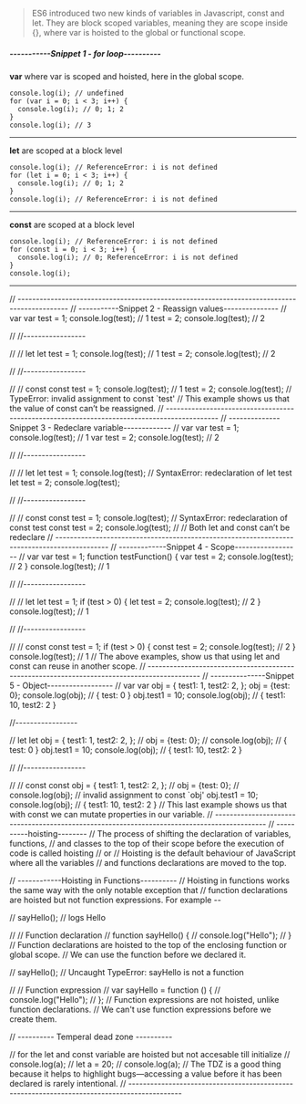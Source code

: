 > ES6 introduced two new kinds of variables in Javascript, const and let. They are block scoped variables, meaning they are scope inside {}, where var is hoisted to the global or functional scope.

##### -----------Snippet 1 - for loop----------
**var** where var is scoped and hoisted, here in the global scope.
```
console.log(i); // undefined
for (var i = 0; i < 3; i++) {
  console.log(i); // 0; 1; 2
}
console.log(i); // 3
```
------------
**let** are scoped at a block
level
```
console.log(i); // ReferenceError: i is not defined
for (let i = 0; i < 3; i++) {
  console.log(i); // 0; 1; 2
}
console.log(i); // ReferenceError: i is not defined
```
--------------
**const** are scoped at a block
level
```
console.log(i); // ReferenceError: i is not defined
for (const i = 0; i < 3; i++) {
  console.log(i); // 0; ReferenceError: i is not defined
}
console.log(i);
```
---


// --------------------------------------------------------------------------------------------
// -----------Snippet 2 - Reassign values---------------
// var
var test = 1;
console.log(test); // 1
test = 2;
console.log(test); // 2

// //-----------------

// // let
let test = 1;
console.log(test); // 1
test = 2;
console.log(test); // 2

// //-----------------

// // const
const test = 1;
console.log(test); // 1
test = 2;
console.log(test); // TypeError: invalid assignment to const `test'
// This example shows us that the value of const can’t be reassigned.
// --------------------------------------------------------------------------------------------
// --------------Snippet 3 - Redeclare variable-------------
// var
var test = 1;
console.log(test); // 1
var test = 2;
console.log(test); // 2

// //-----------------

// // let
let test = 1;
console.log(test); // SyntaxError: redeclaration of let test
let test = 2;
console.log(test);

// //-----------------

// // const
const test = 1;
console.log(test); // SyntaxError: redeclaration of const test
const test = 2;
console.log(test);
// // Both let and const can’t be redeclare
// --------------------------------------------------------------------------------------------
// -------------Snippet 4 - Scope------------------
// var
var test = 1;
function testFunction() {
  var test = 2;
  console.log(test); // 2
}
console.log(test); // 1

// //-----------------

// // let
let test = 1;
if (test > 0) {
  let test = 2;
  console.log(test); // 2
}
console.log(test); // 1

// //-----------------

// // const
const test = 1;
if (test > 0) {
  const test = 2;
  console.log(test); // 2
}
console.log(test); // 1
// The above examples, show us that using let and const can reuse in another scope.
// --------------------------------------------------------------------------------------------
// ---------------Snippet 5 - Object------------------
// var
var obj = {
  test1: 1,
  test2: 2,
};
obj = {test: 0};
console.log(obj); // { test: 0 }
obj.test1 = 10;
console.log(obj); // { test1: 10, test2: 2 }

//-----------------

// let
let obj = {
  test1: 1,
  test2: 2,
};
// obj = {test: 0};
// console.log(obj); // { test: 0 }
obj.test1 = 10;
console.log(obj); // { test1: 10, test2: 2 }

// //-----------------

// // const
const obj = {
  test1: 1,
  test2: 2,
};
// obj = {test: 0};
// console.log(obj); // invalid assignment to const `obj'
obj.test1 = 10;
console.log(obj); // { test1: 10, test2: 2 }
// This last example shows us that with const we can mutate properties in our variable.
// --------------------------------------------------------------------------------------------
// ----------hoisting--------
// The process of shifting the declaration of variables, functions,
// and classes to the top of their scope before the execution of code is called hoisting
// or
// Hoisting is the default behaviour of JavaScript where all the variables
// and functions declarations are moved to the top.

// ------------Hoisting in Functions----------
// Hoisting in functions works the same way with the only notable exception that
// function declarations are hoisted but not function expressions. For example --

// sayHello(); // logs Hello

// // Function declaration
// function sayHello() {
//   console.log("Hello");
// }
// Function declarations are hoisted to the top of the enclosing function or global scope.
// We can use the function before we declared it.

// sayHello(); // Uncaught TypeError: sayHello is not a function

// // Function expression
// var sayHello = function () {
//   console.log("Hello");
// };
// Function expressions are not hoisted, unlike function declarations.
// We can't use function expressions before we create them.

// ---------- Temperal dead zone ----------

// for the let and const variable are hoisted but not accesable till initialize
// console.log(a);
// let a = 20;
// console.log(a);
// The TDZ is a good thing because it helps to highlight bugs—accessing a value before it has been declared is rarely intentional.
// --------------------------------------------------------------------------------------------

